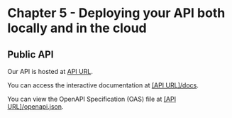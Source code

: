# Chapter 5 - Deploying your API both locally and in the cloud

## Public API

Our API is hosted at [API URL](https://aws-api-container.zb25p7bdj258j.eu-central-1.cs.amazonlightsail.com).

You can access the interactive documentation at [[API URL]/docs](https://aws-api-container.zb25p7bdj258j.eu-central-1.cs.amazonlightsail.com/docs).

You can view the OpenAPI Specification (OAS) file at [[API URL]/openapi.json](https://aws-api-container.zb25p7bdj258j.eu-central-1.cs.amazonlightsail.com/openapi.json).

